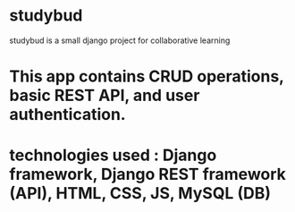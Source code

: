 # studybud
studybud is a small django project for collaborative learning

# This app contains CRUD operations, basic REST API, and user authentication.

# technologies used : Django framework, Django REST framework (API), HTML, CSS, JS, MySQL (DB)
